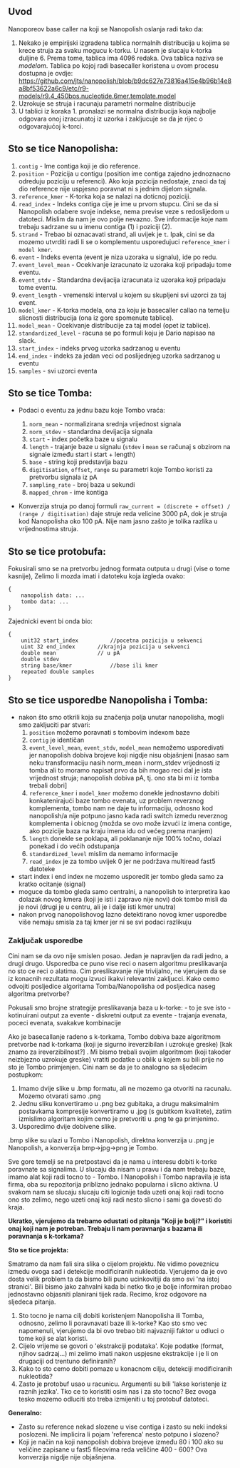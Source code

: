 ## Uvod

Nanoporeov base caller na koji se Nanopolish oslanja radi tako da:
1. Nekako je empirijski izgradena tablica normalnih distribucija u kojima se krece struja za svaku mogucu k-torku. U nasem je slucaju k-torka duljine 6. Prema tome, tablica ima 4096 redaka. Ova tablica naziva se *modelom*. Tablica po kojoj radi basecaller koristena u ovom procesu dostupna je ovdje: https://github.com/jts/nanopolish/blob/b9dc627e73816a415e4b96b14e8a8bf53622a6c9/etc/r9-models/r9.4_450bps.nucleotide.6mer.template.model
2. Uzrokuje se struja i racunaju parametri normalne distribucije
3. U tablici iz koraka 1. pronalazi se normalna distribucija koja najbolje odgovara onoj izracunatoj iz uzorka i zakljucuje se da je rijec o odgovarajućoj k-torci.

## Sto se tice Nanopolisha:

1. `contig` - Ime contiga koji je dio reference.
2. `position` - Pozicija u contigu (position ime contiga zajedno jednoznacno odreduju poziciju u referenci). Ako koja pozicija nedostaje, znaci da taj dio reference nije uspjesno poravnat ni s jednim dijelom signala.
3. `reference_kmer` - K-torka koja se nalazi na doticnoj poziciji.
4. `read_index` - Indeks contiga cije je ime u prvom stupcu. Cini se da si Nanopolish odabere svoje indekse, nema previse veze s redoslijedom u datoteci.  Mislim da nam je ovo polje nevazno. Sve informacije koje nam trebaju sadrzane su u imenu contiga (1) i poziciji (2).
5. `strand` - Trebao bi oznacavati strand, ali uvijek je `t`. Ipak, cini se da mozemo utvrditi radi li se o komplementu usporedujuci `reference_kmer` i `model kmer`.
6. `event` - Indeks eventa (event je niza uzoraka u signalu), ide po redu.
7. `event_level_mean` - Ocekivanje izracunato iz uzoraka koji pripadaju tome eventu.
8. `event_stdv` - Standardna devijacija izracunata iz uzoraka koji pripadaju tome eventu.
9. `event_length` - vremenski interval u kojem su skupljeni svi uzorci za taj event.
10. `model_kmer` - K-torka modela, ona za koju je basecaller callao na temelju slicnosti distribucija (ona iz gore spomenute tablice).
11. `model_mean` - Ocekivanje distribucije za taj model (opet iz tablice).
12. `standardized_level` - racuna se po formuli koju je Dario napisao na slack.
13. `start_index` - indeks prvog uzorka sadrzanog u eventu
14. `end_index` - indeks za jedan veci od poslijednjeg uzorka sadrzanog u
eventu
15. `samples` - svi uzorci eventa

## Sto se tice Tomba:
  - Podaci o eventu za jednu bazu koje Tombo vraća:
 	1. `norm_mean` - normalizirana srednja vrijednost signala
	2. `norm_stdev` - standardna devijacija signala
	3. `start` - index početka baze u signalu
	4. `length` - trajanje baze u signalu (`stdev` i `mean` se računaj s obzirom na signale između start i start + length)
	5. `base` - string koji predstavlja bazu
	6. `digitisation`, `offset`, `range` su parametri koje Tombo koristi za pretvorbu signala iz pA
	7. `sampling_rate` - broj baza u sekundi
	8. `mapped_chrom` - ime kontiga

  - Konverzija struja po danoj formuli ` raw_current = (discrete + offset) / (range / digitisation) ` daje struje reda velicine 3000 pA, dok je struja kod Nanopolisha oko 100 pA. Nije nam jasno zašto je tolika razlika u vrijednostima struja. 
  
## Sto se tice protobufa:
Fokusirali smo se na pretvorbu jednog formata outputa u drugi (vise o tome kasnije), Zelimo li mozda imati i datoteku koja izgleda ovako:
```
{
	nanopolish data: ...
	tombo data: ...
}
```
Zajednicki event bi onda bio:
```
{
	unit32 start_index    		//pocetna pozicija u sekvenci
	uint 32 end_index		//krajnja pozicija u sekvenci
	double mean 			// u pA
	double stdev		
	string base/kmer			//base ili kmer 
	repeated double samples
}
```

## Sto se tice usporedbe Nanopolisha i Tomba:
  - nakon što smo otkrili koja su značenja polja unutar nanopolisha, mogli smo zakljuciti par stvari:
  	1. `position` možemo poravnati s tombovim indexom baze
	2. `contig` je identičan
	3. `event_level_mean`, `event_stdv`, `model_mean` nemožemo usporedivati jer nanopolish dobiva brojeve koji nigdje nisu objašnjeni [nasao sam neku transformaciju nasih norm_mean i norm_stdev vrijednosti iz tomba ali to moramo napisat prvo da bih mogao reci dal je ista vrijednost struja; nanopolish dobiva pA, tj. ono sta bi mi iz tomba trebali dobri]
	4. `reference_kmer` i `model_kmer` možemo donekle jednostavno dobiti konkatenirajući baze tombo evenata, uz problem reverznog komplementa, tombo nam ne daje tu informaciju, odnosno kod nanopolish/a nije potpuno jasno kada radi switch izmedu reverznog komplementa i obicnog (možda se ovo može izvući iz imena contige, ako pozicije baza na kraju imena idu od većeg prema manjem)	
	5. `length` donekle se poklapa, ali poklananje nije 100% točno, dolazi ponekad i do većih odstupanja
	6. `standardized_level` mislim da nemamo informacije
	7. `read_index` je za tombo uvijek 0 jer ne podržava multiread fast5 datoteke
  - start index i end index ne mozemo usporedit jer tombo gleda samo za kratko ocitanje (signal)
  - moguce da tombo gleda samo centralni, a nanopolish to interpretira kao dolazak novog kmera (koji je isti i zapravo nije novi) dok tombo misli da je novi (drugi je u centru, ali je i dalje isti kmer unutra)
  - nakon prvog nanopolishovog lazno detektirano novog kmer usporedbe više nemaju smisla za taj kmer jer ni se svi podaci razlikuju
  ### Zaključak usporedbe
Cini nam se da ovo nije smislen posao. Jedan je napravljen da radi jedno, a drugi drugo. Usporedba ce puno vise reci o nasem algoritmu preslikavanja no sto ce reci o alatima. Cim preslikavanje nije trivijalno, ne vjerujem da se iz konacnih rezultata mogu izvuci ikakvi relevantni zakljucci. Kako cemo odvojiti posljedice algoritama Tomba/Nanopolisha od posljedica naseg algoritma pretvorbe?

Pokusali smo brojne strategije preslikavanja baza u k-torke:
    - to je sve isto
    - kotinuirani output za evente
    - diskretni output za evente
    - trajanja evenata, poceci evenata, svakakve kombinacije

Ako je basecallanje radeno s k-torkama, Tombo dobiva baze algoritmom pretvorbe nad k-torkama (koji je sigurno ireverzibilan i uzrokuje greske) [kak znamo za ireverzibilnost?] . Mi bismo trebali svojim algoritmom (koji takoder neizbjezno uzrokuje greske) vratiti podatke u oblik u kojem su bili prije no sto je Tombo primjenjen. Cini nam se da je to analogno sa sljedecim postupkom:
1. Imamo dvije slike u .bmp formatu, ali ne mozemo ga otvoriti na racunalu.  Mozemo otvarati samo .png
2. Jednu sliku konvertiramo u .png bez gubitaka, a drugu maksimalnim postavkama kompresije konvertiramo u .jpg (s gubitkom kvalitete), zatim izmislimo algoritam kojim cemo je pretvoriti u .png te ga primjenimo.
3. Usporedimo dvije dobivene slike.

.bmp slike su ulazi u Tombo i Nanopolish, direktna konverzija u .png je Nanopolish, a konverzija bmp->jpg->png je Tombo.

Sve gore temelji se na pretpostavci da je nama u interesu dobiti k-torke poravnate sa signalima. U slucaju da nisam u pravu i da nam trebaju baze, imamo alat koji radi tocno to - Tombo. I Nanopolish i Tombo napravila je ista firma, oba su repozitorija priblizno jednako popularna i slicno aktivna. U svakom nam se slucaju slucaju citi logicnije tada uzeti onaj koji radi tocno ono sto zelimo, nego uzeti onaj koji radi nesto slicno i sami ga dovesti do kraja.

**Ukratko, vjerujemo da trebamo odustati od pitanja "Koji je bolji?" i koristiti onaj koji nam je potreban. Trebaju li nam poravnanja s bazama ili poravnanja s k-torkama?**

**Sto se tice projekta:**

Smatramo da nam fali sira slika o cijelom projektu. Ne vidimo poveznicu izmedu ovoga sad i detekcije modificiranih nukleotida.  Vjerujemo da je ovo dosta velik problem ta da bismo bili puno ucinkovitiji da smo svi 'na istoj stranici'. Bili bismo jako zahvalni kada bi netko tko je bolje informiran probao jednostavno objasniti planirani tijek rada. Recimo, kroz odgovore na sljedeca pitanja.
1. Sto tocno je nama cilj dobiti koristenjem Nanopolisha ili Tomba, odnosno, zelimo li poravnavati baze ili k-torke? Kao sto smo vec napomenuli, vjerujemo da bi ovo trebao biti najvazniji faktor u odluci o tome koji se alat koristi.
2. Cijelo vrijeme se govori o 'ekstrakciji podataka'. Koje podatke (format, njihov sadrzaj...) mi zelimo imati nakon uspjesne ekstrakcije i je li on drugaciji od trentuno definiranih?
3. Kako to sto cemo dobiti pomaze u konacnom cilju, detekciji modificiranih nukleotida?
4. Zasto je protobuf usao u racunicu. Argumenti su bili 'lakse koristenje iz raznih jezika'. Tko ce to koristiti osim nas i za sto tocno? Bez ovoga tesko mozemo odluciti sto treba izmijeniti u toj protobuf datoteci.


**Generalno:**
 - Zasto su reference nekad slozene u vise contiga i zasto su neki indeksi poslozeni. Ne implicira li pojam 'referenca' nesto potpuno i slozeno?
 - Koji je način na koji nanopolish dobiva brojeve između 80 i 100 ako su veličine zapisane u fast5 fileovima reda veličine 400 - 600? Ova konverzija nigdje nije objašnjena.


